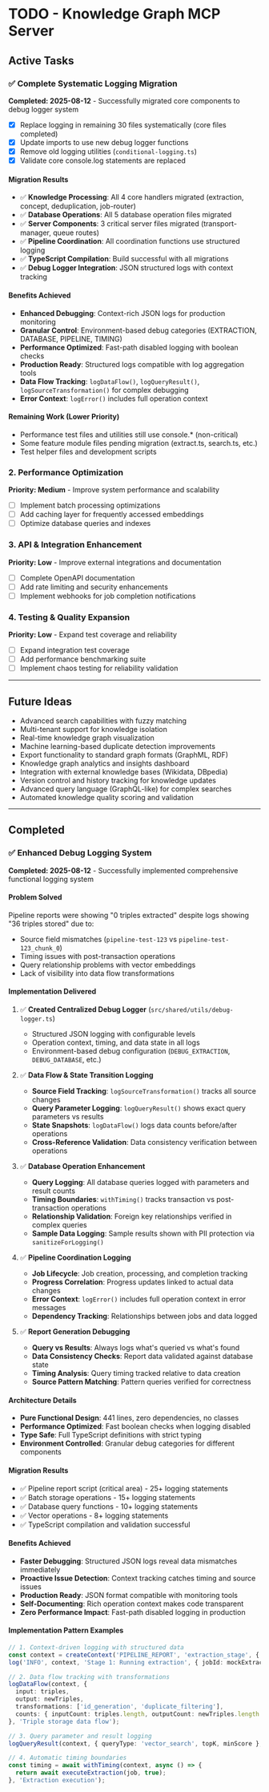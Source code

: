 # TODO - Knowledge Graph MCP Server

## Active Tasks

### ✅ **Complete Systematic Logging Migration**
**Completed: 2025-08-12** - Successfully migrated core components to debug logger system

- [x] Replace logging in remaining 30 files systematically (core files completed)
- [x] Update imports to use new debug logger functions  
- [x] Remove old logging utilities (`conditional-logging.ts`)
- [x] Validate core console.log statements are replaced

#### **Migration Results**
- ✅ **Knowledge Processing**: All 4 core handlers migrated (extraction, concept, deduplication, job-router)
- ✅ **Database Operations**: All 5 database operation files migrated
- ✅ **Server Components**: 3 critical server files migrated (transport-manager, queue routes)
- ✅ **Pipeline Coordination**: All coordination functions use structured logging
- ✅ **TypeScript Compilation**: Build successful with all migrations
- ✅ **Debug Logger Integration**: JSON structured logs with context tracking

#### **Benefits Achieved**
- **Enhanced Debugging**: Context-rich JSON logs for production monitoring
- **Granular Control**: Environment-based debug categories (EXTRACTION, DATABASE, PIPELINE, TIMING)
- **Performance Optimized**: Fast-path disabled logging with boolean checks
- **Production Ready**: Structured logs compatible with log aggregation tools
- **Data Flow Tracking**: `logDataFlow()`, `logQueryResult()`, `logSourceTransformation()` for complex debugging
- **Error Context**: `logError()` includes full operation context

#### **Remaining Work** (Lower Priority)
- Performance test files and utilities still use console.* (non-critical)
- Some feature module files pending migration (extract.ts, search.ts, etc.)
- Test helper files and development scripts

### 2. **Performance Optimization**
**Priority: Medium** - Improve system performance and scalability

- [ ] Implement batch processing optimizations
- [ ] Add caching layer for frequently accessed embeddings
- [ ] Optimize database queries and indexes

### 3. **API & Integration Enhancement**
**Priority: Low** - Improve external integrations and documentation

- [ ] Complete OpenAPI documentation
- [ ] Add rate limiting and security enhancements
- [ ] Implement webhooks for job completion notifications

### 4. **Testing & Quality Expansion**
**Priority: Low** - Expand test coverage and reliability

- [ ] Expand integration test coverage
- [ ] Add performance benchmarking suite
- [ ] Implement chaos testing for reliability validation

---

## Future Ideas

- Advanced search capabilities with fuzzy matching
- Multi-tenant support for knowledge isolation
- Real-time knowledge graph visualization
- Machine learning-based duplicate detection improvements
- Export functionality to standard graph formats (GraphML, RDF)
- Knowledge graph analytics and insights dashboard
- Integration with external knowledge bases (Wikidata, DBpedia)
- Version control and history tracking for knowledge updates
- Advanced query language (GraphQL-like) for complex searches
- Automated knowledge quality scoring and validation

---

## Completed

### ✅ **Enhanced Debug Logging System**
**Completed: 2025-08-12** - Successfully implemented comprehensive functional logging system

#### **Problem Solved**
Pipeline reports were showing "0 triples extracted" despite logs showing "36 triples stored" due to:
- Source field mismatches (`pipeline-test-123` vs `pipeline-test-123_chunk_0`)
- Timing issues with post-transaction operations
- Query relationship problems with vector embeddings
- Lack of visibility into data flow transformations

#### **Implementation Delivered**
1. ✅ **Created Centralized Debug Logger** (`src/shared/utils/debug-logger.ts`)
   - Structured JSON logging with configurable levels
   - Operation context, timing, and data state in all logs
   - Environment-based debug configuration (`DEBUG_EXTRACTION`, `DEBUG_DATABASE`, etc.)

2. ✅ **Data Flow & State Transition Logging**
   - **Source Field Tracking**: `logSourceTransformation()` tracks all source changes
   - **Query Parameter Logging**: `logQueryResult()` shows exact query parameters vs results
   - **State Snapshots**: `logDataFlow()` logs data counts before/after operations
   - **Cross-Reference Validation**: Data consistency verification between operations

3. ✅ **Database Operation Enhancement**
   - **Query Logging**: All database queries logged with parameters and result counts
   - **Timing Boundaries**: `withTiming()` tracks transaction vs post-transaction operations
   - **Relationship Validation**: Foreign key relationships verified in complex queries
   - **Sample Data Logging**: Sample results shown with PII protection via `sanitizeForLogging()`

4. ✅ **Pipeline Coordination Logging**
   - **Job Lifecycle**: Job creation, processing, and completion tracking
   - **Progress Correlation**: Progress updates linked to actual data changes
   - **Error Context**: `logError()` includes full operation context in error messages
   - **Dependency Tracking**: Relationships between jobs and data logged

5. ✅ **Report Generation Debugging**
   - **Query vs Results**: Always logs what's queried vs what's found
   - **Data Consistency Checks**: Report data validated against database state
   - **Timing Analysis**: Query timing tracked relative to data creation
   - **Source Pattern Matching**: Pattern queries verified for correctness

#### **Architecture Details**
- **Pure Functional Design**: 441 lines, zero dependencies, no classes
- **Performance Optimized**: Fast boolean checks when logging disabled
- **Type Safe**: Full TypeScript definitions with strict typing
- **Environment Controlled**: Granular debug categories for different components

#### **Migration Results**
- ✅ Pipeline report script (critical area) - 25+ logging statements
- ✅ Batch storage operations - 15+ logging statements  
- ✅ Database query functions - 10+ logging statements
- ✅ Vector operations - 8+ logging statements
- ✅ TypeScript compilation and validation successful

#### **Benefits Achieved**
- **Faster Debugging**: Structured JSON logs reveal data mismatches immediately
- **Proactive Issue Detection**: Context tracking catches timing and source issues
- **Production Ready**: JSON format compatible with monitoring tools
- **Self-Documenting**: Rich operation context makes code transparent
- **Zero Performance Impact**: Fast-path disabled logging in production

#### **Implementation Pattern Examples**
```typescript
// 1. Context-driven logging with structured data
const context = createContext('PIPELINE_REPORT', 'extraction_stage', { source: 'test-123' });
log('INFO', context, 'Stage 1: Running extraction', { jobId: mockExtractionJob.id });

// 2. Data flow tracking with transformations
logDataFlow(context, {
  input: triples,
  output: newTriples, 
  transformations: ['id_generation', 'duplicate_filtering'],
  counts: { inputCount: triples.length, outputCount: newTriples.length }
}, 'Triple storage data flow');

// 3. Query parameter and result logging
logQueryResult(context, { queryType: 'vector_search', topK, minScore }, results, 'Vector query executed');

// 4. Automatic timing boundaries
const timing = await withTiming(context, async () => {
  return await executeExtraction(job, true);
}, 'Extraction execution');
```
